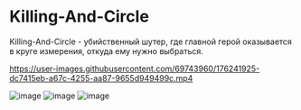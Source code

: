 # Killing-And-Circle
Killing-And-Circle - убийственный шутер, где главной герой оказывается в круге измерения, откуда ему нужно выбраться. 


https://user-images.githubusercontent.com/69743960/176241925-dc7415eb-a67c-4255-aa87-9655d949499c.mp4


![image](https://user-images.githubusercontent.com/69743960/176238246-efd53ccb-921d-4f18-a4ef-22ebb3864c94.png)
![image](https://user-images.githubusercontent.com/69743960/176237994-783a992e-f42e-4196-ae8c-eac0e43cf545.png)
![image](https://user-images.githubusercontent.com/69743960/176238185-bcfe4ed2-554b-46bd-86eb-93f38caa6228.png)

